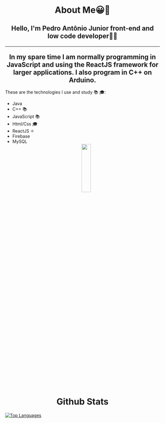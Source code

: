 <h1 align="center">About Me😀👋</h1>
<h2 align="center">Hello, I'm Pedro Antônio Junior front-end and low code developer👨‍💻 <hr>
In my spare time I am normally programming in JavaScript and using the ReactJS framework for larger applications. I also program in C++ on Arduino.</h2>

These are the technologies I use and study 📚 🎓:

<div align="start">
  <ul>
    <li>Java</li>
    <li>C++ 📚</li>
    <li>JavaScript 📚</li>
    <li>Html/Css 🎓</li>
    <li>ReactJS ⚛️</li>
    <li>Firebase</li>
    <li>MySQL</li>
    <div align="center"><img  src="https://github.com/Pedrooaj/Pedrooaj/assets/133423641/dc3994c2-21b4-4fb9-ba43-f53c45433d72" width="25%" height="20%" /></div>
  </ul>  
</div>
  <h1 align="center">Github Stats</h1>
  <a align="left" href="https://github.com/Pedrooaj"><img src="https://github-readme-stats.vercel.app/api/top-langs/?username=Pedrooaj&layout=compact" alt="Top Languages" /></a>




